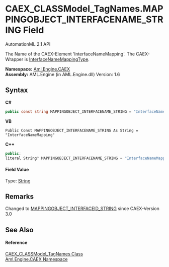 # CAEX_CLASSModel_TagNames.MAPPINGOBJECT_INTERFACENAME_STRING Field
AutomationML 2.1 API 

The Name of the CAEX-Element 'InterfaceNameMapping'. The CAEX-Wrapper is <a href="T_Aml_Engine_CAEX_InterfaceNameMappingType">InterfaceNameMappingType</a>.

**Namespace:**&nbsp;<a href="N_Aml_Engine_CAEX">Aml.Engine.CAEX</a><br />**Assembly:**&nbsp;AML.Engine (in AML.Engine.dll) Version: 1.6

## Syntax

**C#**<br />
``` C#
public const string MAPPINGOBJECT_INTERFACENAME_STRING = "InterfaceNameMapping"
```

**VB**<br />
``` VB
Public Const MAPPINGOBJECT_INTERFACENAME_STRING As String = "InterfaceNameMapping"
```

**C++**<br />
``` C++
public:
literal String^ MAPPINGOBJECT_INTERFACENAME_STRING = "InterfaceNameMapping"
```


#### Field Value
Type: <a href="https://docs.microsoft.com/dotnet/api/system.string" target="_parent" rel="noopener noreferrer">String</a>

## Remarks
Changed to <a href="F_Aml_Engine_CAEX_CAEX_CLASSModel_TagNames_MAPPINGOBJECT_INTERFACEID_STRING">MAPPINGOBJECT_INTERFACEID_STRING</a> since CAEX-Version 3.0

## See Also


#### Reference
<a href="T_Aml_Engine_CAEX_CAEX_CLASSModel_TagNames">CAEX_CLASSModel_TagNames Class</a><br /><a href="N_Aml_Engine_CAEX">Aml.Engine.CAEX Namespace</a><br />